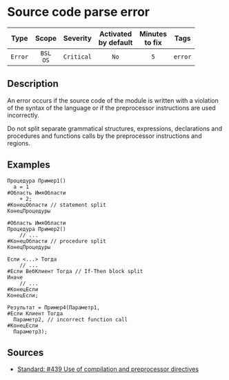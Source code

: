 # Source code parse error

| Type | Scope | Severity | Activated<br/>by default | Minutes<br/>to fix | Tags |
| :-: | :-: | :-: | :-: | :-: | :-: |
| `Error` | `BSL`<br/>`OS` | `Critical` | `No` | `5` | `error` |

<!-- Блоки выше заполняются автоматически, не трогать -->
## Description

An error occurs if the source code of the module is written with a violation of the syntax of the language or if the preprocessor instructions are used incorrectly.

Do not split separate grammatical structures, expressions, declarations and procedures and functions calls by the preprocessor instructions and regions.

## Examples

```bsl
Процедура Пример1()
  а = 1
#Область ИмяОбласти
    + 2;
#КонецОбласти // statement split
КонецПроцедуры

#Область ИмяОбласти
Процедура Пример2()
    // ...
#КонецОбласти // procedure split
КонецПроцедуры

Если <...> Тогда
    // ...
#Если ВебКлиент Тогда // If-Then block split
Иначе
    // ...
#КонецЕсли
КонецЕсли;

Результат = Пример4(Параметр1, 
#Если Клиент Тогда
  Параметр2, // incorrect function call
#КонецЕсли
  Параметр3);
```

## Sources

* [Standard: #439 Use of compilation and preprocessor directives](https://its.1c.ru/db/v8std#content:439:hdoc)
